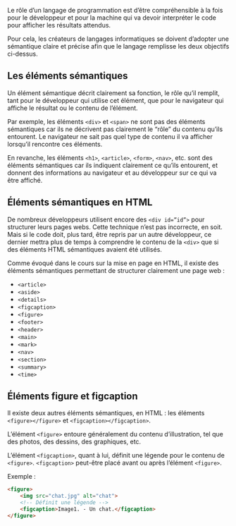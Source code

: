 Le rôle d’un langage de programmation est d’être compréhensible à la fois pour le développeur et pour la machine qui va devoir interpréter le code pour afficher les résultats attendus. 

Pour cela, les créateurs de langages informatiques se doivent d’adopter une sémantique claire et précise afin que le langage remplisse les deux objectifs ci-dessus.

## Les éléments sémantiques

Un élément sémantique décrit clairement sa fonction, le rôle qu’il remplit, tant pour le développeur qui utilise cet élément, que pour le navigateur qui affiche le résultat ou le contenu de l’élément.

Par exemple, les éléments ```<div>``` et ```<span>``` ne sont pas des éléments sémantiques car ils ne décrivent pas clairement le “rôle” du contenu qu’ils entourent. Le navigateur ne sait pas quel type de contenu il va afficher lorsqu’il rencontre ces éléments.

En revanche, les éléments ```<h1>```, ```<article>```, ```<form>```, ```<nav>```, etc. sont des éléments sémantiques car ils indiquent clairement ce qu’ils entourent, et donnent des informations au navigateur et au développeur sur ce qui va être affiché.

## Éléments sémantiques en HTML

De nombreux développeurs utilisent encore des ```<div id=”id”>``` pour structurer leurs pages webs. Cette technique n’est pas incorrecte, en soit. Mais si le code doit, plus tard, être repris par un autre développeur, ce dernier mettra plus de temps à comprendre le contenu de la ```<div>``` que si des éléments HTML sémantiques avaient été utilisés.

Comme évoqué dans le cours sur la mise en page en HTML, il existe des éléments sémantiques permettant de structurer clairement une page web :

- ```<article>```
- ```<aside>```
- ```<details>```
- ```<figcaption>```
- ```<figure>```
- ```<footer>```
- ```<header>```
- ```<main>```
- ```<mark>```
- ```<nav>```
- ```<section>```
- ```<summary>```
- ```<time>```

## Éléments figure et figcaption

Il existe deux autres éléments sémantiques, en HTML : les éléments ```<figure></figure>``` et ```<figcaption></figcaption>```.

L’élément ```<figure>``` entoure généralement du contenu d’illustration, tel que des photos, des dessins, des graphiques, etc.

L’élément ```<figcaption>```, quant à lui, définit une légende pour le contenu de ```<figure>```. ```<figcaption>``` peut-être placé avant ou après l’élément ```<figure>```.

Exemple :

``` html
<figure>
    <img src="chat.jpg" alt="chat">
    <!-- Définit une légende -->
    <figcaption>Image1. - Un chat.</figcaption>
</figure>
```